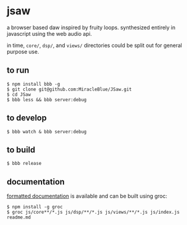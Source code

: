 # jsaw

a browser based daw inspired by fruity loops. synthesized entirely in javascript using the web audio api.

in time, `core/`, `dsp/`, and `views/` directories could be split out for general purpose use.

## to run

    $ npm install bbb -g
    $ git clone git@github.com:MiracleBlue/JSaw.git
    $ cd JSaw
    $ bbb less && bbb server:debug

## to develop

    $ bbb watch & bbb server:debug

## to build

    $ bbb release

## documentation

[formatted documentation](http://catshirt.github.com/JSaw) is available and can be built using groc:

    $ npm install -g groc
    $ groc js/core**/*.js js/dsp/**/*.js js/views/**/*.js js/index.js readme.md